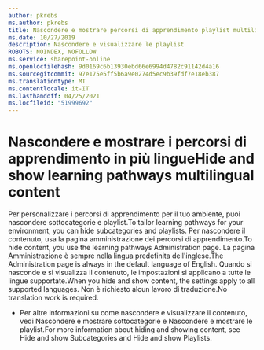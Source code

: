 ```yaml
---
author: pkrebs
ms.author: pkrebs
title: Nascondere e mostrare percorsi di apprendimento playlist multilingue
ms.date: 10/27/2019
description: Nascondere e visualizzare le playlist
ROBOTS: NOINDEX, NOFOLLOW
ms.service: sharepoint-online
ms.openlocfilehash: 9d0169c6b13930ebd66e6994d4782c91142d4a16
ms.sourcegitcommit: 97e175e5ff5b6a9e0274d5ec9b39fdf7e18eb387
ms.translationtype: MT
ms.contentlocale: it-IT
ms.lasthandoff: 04/25/2021
ms.locfileid: "51999692"
---
```

# <a name="hide-and-show-learning-pathways-multilingual-content"></a><span data-ttu-id="a57b4-103">Nascondere e mostrare i percorsi di apprendimento in più lingue</span><span class="sxs-lookup"><span data-stu-id="a57b4-103">Hide and show learning pathways multilingual content</span></span> 

<span data-ttu-id="a57b4-104">Per personalizzare i percorsi di apprendimento per il tuo ambiente, puoi nascondere sottocategorie e playlist.</span><span class="sxs-lookup"><span data-stu-id="a57b4-104">To tailor learning pathways for your environment, you can hide subcategories and playlists.</span></span> <span data-ttu-id="a57b4-105">Per nascondere il contenuto, usa la pagina amministrazione dei percorsi di apprendimento.</span><span class="sxs-lookup"><span data-stu-id="a57b4-105">To hide content, you use the learning pathways Administration page.</span></span> <span data-ttu-id="a57b4-106">La pagina Amministrazione è sempre nella lingua predefinita dell'inglese.</span><span class="sxs-lookup"><span data-stu-id="a57b4-106">The Administration page is always in the default language of English.</span></span> <span data-ttu-id="a57b4-107">Quando si nasconde e si visualizza il contenuto, le impostazioni si applicano a tutte le lingue supportate.</span><span class="sxs-lookup"><span data-stu-id="a57b4-107">When you hide and show content, the settings apply to all supported languages.</span></span> <span data-ttu-id="a57b4-108">Non è richiesto alcun lavoro di traduzione.</span><span class="sxs-lookup"><span data-stu-id="a57b4-108">No translation work is required.</span></span> 

- <span data-ttu-id="a57b4-109">Per altre informazioni su come nascondere e visualizzare il contenuto, vedi Nascondere e mostrare sottocategorie e Nascondere e mostrare le playlist.</span><span class="sxs-lookup"><span data-stu-id="a57b4-109">For more information about hiding and showing content, see Hide and show Subcategories and Hide and show Playlists.</span></span> 



